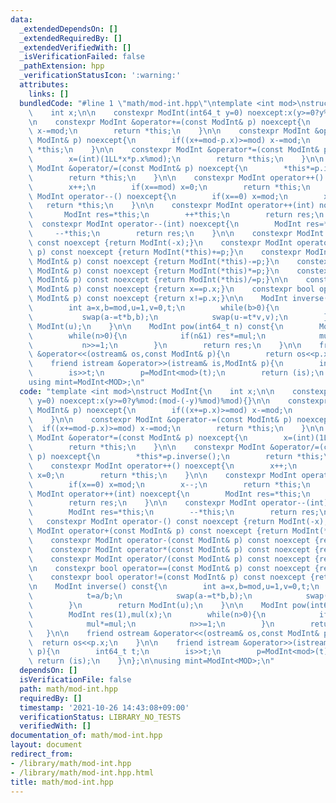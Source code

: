 ```yaml
---
data:
  _extendedDependsOn: []
  _extendedRequiredBy: []
  _extendedVerifiedWith: []
  _isVerificationFailed: false
  _pathExtension: hpp
  _verificationStatusIcon: ':warning:'
  attributes:
    links: []
  bundledCode: "#line 1 \"math/mod-int.hpp\"\ntemplate <int mod>\nstruct ModInt{\n\
    \    int x;\n\n    constexpr ModInt(int64_t y=0) noexcept:x(y>=0?y%mod:(mod-(-y)%mod)%mod){}\n\
    \n    constexpr ModInt &operator+=(const ModInt& p) noexcept{\n        if((x+=p.x)>=mod)\
    \ x-=mod;\n        return *this;\n    }\n\n    constexpr ModInt &operator-=(const\
    \ ModInt& p) noexcept{\n        if((x+=mod-p.x)>=mod) x-=mod;\n        return\
    \ *this;\n    }\n\n    constexpr ModInt &operator*=(const ModInt& p) noexcept{\n\
    \        x=(int)(1LL*x*p.x%mod);\n        return *this;\n    }\n\n    constexpr\
    \ ModInt &operator/=(const ModInt& p) noexcept{\n        *this*=p.inverse();\n\
    \        return *this;\n    }\n\n    constexpr ModInt operator++() noexcept{\n\
    \        x++;\n        if(x==mod) x=0;\n        return *this;\n    }\n\n    constexpr\
    \ ModInt operator--() noexcept{\n        if(x==0) x=mod;\n        x--;\n     \
    \   return *this;\n    }\n\n    constexpr ModInt operator++(int) noexcept{\n \
    \       ModInt res=*this;\n        ++*this;\n        return res;\n    }\n\n  \
    \  constexpr ModInt operator--(int) noexcept{\n        ModInt res=*this;\n   \
    \     --*this;\n        return res;\n    }\n\n    constexpr ModInt operator-()\
    \ const noexcept {return ModInt(-x);}\n    constexpr ModInt operator+(const ModInt&\
    \ p) const noexcept {return ModInt(*this)+=p;}\n    constexpr ModInt operator-(const\
    \ ModInt& p) const noexcept {return ModInt(*this)-=p;}\n    constexpr ModInt operator*(const\
    \ ModInt& p) const noexcept {return ModInt(*this)*=p;}\n    constexpr ModInt operator/(const\
    \ ModInt& p) const noexcept {return ModInt(*this)/=p;}\n\n    constexpr bool operator==(const\
    \ ModInt& p) const noexcept {return x==p.x;}\n    constexpr bool operator!=(const\
    \ ModInt& p) const noexcept {return x!=p.x;}\n\n    ModInt inverse() const{\n\
    \        int a=x,b=mod,u=1,v=0,t;\n        while(b>0){\n            t=a/b;\n \
    \           swap(a-=t*b,b);\n            swap(u-=t*v,v);\n        }\n        return\
    \ ModInt(u);\n    }\n\n    ModInt pow(int64_t n) const{\n        ModInt res(1),mul(x);\n\
    \        while(n>0){\n            if(n&1) res*=mul;\n            mul*=mul;\n \
    \           n>>=1;\n        }\n        return res;\n    }\n\n    friend ostream\
    \ &operator<<(ostream& os,const ModInt& p){\n        return os<<p.x;\n    }\n\n\
    \    friend istream &operator>>(istream& is,ModInt& p){\n        int64_t t;\n\
    \        is>>t;\n        p=ModInt<mod>(t);\n        return (is);\n    }\n};\n\n\
    using mint=ModInt<MOD>;\n"
  code: "template <int mod>\nstruct ModInt{\n    int x;\n\n    constexpr ModInt(int64_t\
    \ y=0) noexcept:x(y>=0?y%mod:(mod-(-y)%mod)%mod){}\n\n    constexpr ModInt &operator+=(const\
    \ ModInt& p) noexcept{\n        if((x+=p.x)>=mod) x-=mod;\n        return *this;\n\
    \    }\n\n    constexpr ModInt &operator-=(const ModInt& p) noexcept{\n      \
    \  if((x+=mod-p.x)>=mod) x-=mod;\n        return *this;\n    }\n\n    constexpr\
    \ ModInt &operator*=(const ModInt& p) noexcept{\n        x=(int)(1LL*x*p.x%mod);\n\
    \        return *this;\n    }\n\n    constexpr ModInt &operator/=(const ModInt&\
    \ p) noexcept{\n        *this*=p.inverse();\n        return *this;\n    }\n\n\
    \    constexpr ModInt operator++() noexcept{\n        x++;\n        if(x==mod)\
    \ x=0;\n        return *this;\n    }\n\n    constexpr ModInt operator--() noexcept{\n\
    \        if(x==0) x=mod;\n        x--;\n        return *this;\n    }\n\n    constexpr\
    \ ModInt operator++(int) noexcept{\n        ModInt res=*this;\n        ++*this;\n\
    \        return res;\n    }\n\n    constexpr ModInt operator--(int) noexcept{\n\
    \        ModInt res=*this;\n        --*this;\n        return res;\n    }\n\n \
    \   constexpr ModInt operator-() const noexcept {return ModInt(-x);}\n    constexpr\
    \ ModInt operator+(const ModInt& p) const noexcept {return ModInt(*this)+=p;}\n\
    \    constexpr ModInt operator-(const ModInt& p) const noexcept {return ModInt(*this)-=p;}\n\
    \    constexpr ModInt operator*(const ModInt& p) const noexcept {return ModInt(*this)*=p;}\n\
    \    constexpr ModInt operator/(const ModInt& p) const noexcept {return ModInt(*this)/=p;}\n\
    \n    constexpr bool operator==(const ModInt& p) const noexcept {return x==p.x;}\n\
    \    constexpr bool operator!=(const ModInt& p) const noexcept {return x!=p.x;}\n\
    \n    ModInt inverse() const{\n        int a=x,b=mod,u=1,v=0,t;\n        while(b>0){\n\
    \            t=a/b;\n            swap(a-=t*b,b);\n            swap(u-=t*v,v);\n\
    \        }\n        return ModInt(u);\n    }\n\n    ModInt pow(int64_t n) const{\n\
    \        ModInt res(1),mul(x);\n        while(n>0){\n            if(n&1) res*=mul;\n\
    \            mul*=mul;\n            n>>=1;\n        }\n        return res;\n \
    \   }\n\n    friend ostream &operator<<(ostream& os,const ModInt& p){\n      \
    \  return os<<p.x;\n    }\n\n    friend istream &operator>>(istream& is,ModInt&\
    \ p){\n        int64_t t;\n        is>>t;\n        p=ModInt<mod>(t);\n       \
    \ return (is);\n    }\n};\n\nusing mint=ModInt<MOD>;\n"
  dependsOn: []
  isVerificationFile: false
  path: math/mod-int.hpp
  requiredBy: []
  timestamp: '2021-10-26 14:43:08+09:00'
  verificationStatus: LIBRARY_NO_TESTS
  verifiedWith: []
documentation_of: math/mod-int.hpp
layout: document
redirect_from:
- /library/math/mod-int.hpp
- /library/math/mod-int.hpp.html
title: math/mod-int.hpp
---
```

